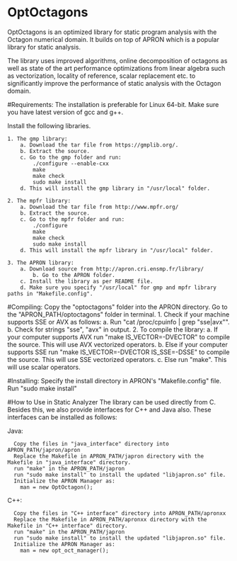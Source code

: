 # OptOctagons
OptOctagons is an optimized library for static program analysis with the Octagon numerical domain. It builds on top of APRON which is a popular library for static analysis. 

The library uses improved algorithms, online decomposition of octagons as well as state of the art performance optimizations from linear algebra such as vectorization, locality of reference, scalar replacement etc. to significantly improve the performance of static analysis with the Octagon domain.

#Requirements:
  The installation is preferable for Linux 64-bit. Make sure you have latest version of gcc and g++.

  Install the following libraries.

    1. The gmp library:
		a. Download the tar file from https://gmplib.org/.
		b. Extract the source.
		c. Go to the gmp folder and run:
			./configure --enable-cxx
			make 
			make check
			sudo make install
		d. This will install the gmp library in "/usr/local" folder.

    2. The mpfr library:
		a. Download the tar file from http://www.mpfr.org/
		b. Extract the source.
		c. Go to the mpfr folder and run:
			./configure
			make
			make check
			sudo make install
		d. This will install the mpfr library in "/usr/local" folder.

    3. The APRON library:
		a. Download source from http://apron.cri.ensmp.fr/library/
        	b. Go to the APRON folder.
		c. Install the library as per README file. 
		d. Make sure you specify "/usr/local" for gmp and mpfr library paths in "Makefile.config".
  
#Compiling:
    Copy the "optoctagons" folder into the APRON directory.
    Go to the "APRON_PATH/optoctagons" folder in terminal.
		1. Check if your machine supports SSE or AVX as follows:
			a. Run "cat /proc/cpuinfo | grep "sse\|avx"".
			b. Check for strings "sse", "avx" in output.
		2. To compile the library: 
			a. If your computer supports AVX 
			   run "make IS_VECTOR=-DVECTOR" to compile the source. 
			   This will use AVX vectorized operators.
			b. Else if your computer supports SSE 
			   run "make IS_VECTOR=-DVECTOR IS_SSE=-DSSE" to compile the source. 
			   This will use SSE vectorized operators.
			c. Else run "make". This will use scalar operators.
      
#Installing:
    Specify the install directory in APRON's "Makefile.config" file.
    Run "sudo make install"
    
#How to Use in Static Analyzer
  The library can be used directly from C. Besides this, we also provide interfaces for C++ and Java also.
  These interfaces can be installed as follows:

  Java:
	
      Copy the files in "java_interface" directory into APRON_PATH/japron/apron
      Replace the Makefile in APRON_PATH/japron directory with the Makefile in "java_interface" directory.
      run "make" in the APRON_PATH/japron
      run "sudo make install" to install the updated "libjapron.so" file.
      Initialize the APRON Manager as:
        man = new OptOctagon();
      
  C++:
      
      Copy the files in "C++ interface" directory into APRON_PATH/apronxx
      Replace the Makefile in APRON_PATH/apronxx directory with the Makefile in "C++ interface" directory.
      run "make" in the APRON_PATH/japron
      run "sudo make install" to install the updated "libjapron.so" file.
      Initialize the APRON Manager as:
        man = new opt_oct_manager();
